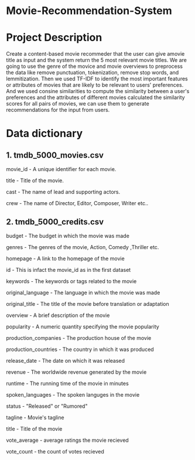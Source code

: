# Movie-Recommendation-System

# Project Description
Create a content-based movie recommeder that the user can give amovie title as input and the system return the 5 most relevant movie titles. We are going to use the genre of the movice and movie overviews to preprocess the data like remove punctuation, tokenization, remove stop words, and lemmitization. Then we used TF-IDF to identify the most important features or attributes of movies that are likely to be relevant to users' preferences. And we used consine similarities to compute the similarity between a user's preferences and the attributes of different movies calculated the similarity scores for all pairs of movies, we can use them to generate recommendations for the input from users.

# Data dictionary
## 1. tmdb_5000_movies.csv
movie_id - A unique identifier for each movie.

title - Title of the movie.

cast - The name of lead and supporting actors.

crew - The name of Director, Editor, Composer, Writer etc..

## 2. tmdb_5000_credits.csv
budget - The budget in which the movie was made

genres - The genres of the movie, Action, Comedy ,Thriller etc.

homepage - A link to the homepage of the movie

id - This is infact the movie_id as in the first dataset

keywords - The keywords or tags related to the movie

original_language - The language in which the movie was made

original_title - The title of the movie before translation or adaptation

overview - A brief description of the movie

popularity - A numeric quantity specifying the movie popularity

production_companies - The production house of the movie

production_countries - The country in which it was produced

release_date - The date on which it was released

revenue - The worldwide revenue generated by the movie

runtime - The running time of the movie in minutes

spoken_languages - The spoken languges in the movie

status - "Released" or "Rumored"

tagline - Movie's tagline

title - Title of the movie

vote_average - average ratings the movie recieved

vote_count - the count of votes recieved
